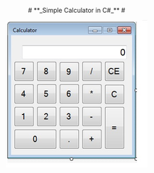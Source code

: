 <p align="center">
# **_Simple Calculator in C#_** #
</p>

<p align="center">
  
<img src="images/slika1.jpg">

</p>
